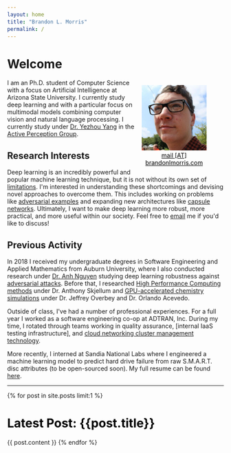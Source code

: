 ```yaml
---
layout: home
title: "Brandon L. Morris"
permalink: /
---
```


# Welcome

<figure class="image" style="float:right; width:30%;border-radius:20%; margin-left:10pt">
<img src="/images/avatar.jpeg">
<figcaption style="text-align:center;"><a href="mailto:mail@brandonlmorris.com" style="color:black;">mail [AT] brandonlmorris.com</a></figcaption>
</figure>

I am an Ph.D. student of Computer Science with a focus on Artificial
Intelligence at Arizona State University. I currently study deep learning and
with a particular focus on multimodal models combining computer vision and
natural language processing. I currently study under [Dr. Yezhou Yang][yang] in
the [Active Perception Group][apg].

## Research Interests

Deep learning is an incredibly powerful and popular machine learning technique,
but it is not without its own set of [limitations][marcus]. I'm interested in
understanding these shortcomings and devising novel approaches to overcome them.
This includes working on problems like [adversarial examples][ae] and expanding
new architectures like [capsule networks][capsules]. Ultimately, I want to make
deep learning more robust, more practical, and more useful within our society.
Feel free to [email](mailto:mail@brandonlmorris.com) me if you'd like to
discuss!

## Previous Activity

In 2018 I received my undergraduate degrees in Software Engineering and Applied
Mathematics from Auburn University, where I also conducted research under [Dr.
Anh Nguyen][nguyen] studying deep learning robustness against [adversarial
attacks][vectordefense]. Before that, I researched [High Performance Computing
methods][mpignite] under Dr. Anthony Skjellum and [GPU-accelerated chemistry
simulations][mcgpu]
under Dr. Jeffrey Overbey and Dr. Orlando Acevedo.

Outside of class, I've had a number of professional experiences. For a full year
I worked as a software engineering co-op at ADTRAN, Inc. During my time, I
rotated through teams working in quality assurance, [internal IaaS testing
infrastructure], and [cloud networking cluster management technology][firefly].

More recently, I interned at Sandia National Labs where I engineered a machine
learning model to predict hard drive failure from raw S.M.A.R.T. disc attributes
(to be open-sourced soon). My full resume can be found [here][resume].


---

{% for post in site.posts limit:1 %}
<h1>
  <a style="color:black; text-decoration:none" href="{{post.url}}">Latest Post: {{post.title}}</a>
</h1>
{{ post.content }}
{% endfor %}

[ae]: https://blog.openai.com/adversarial-example-research/
[nguyen]: http://anhnguyen.me/
[marcus]: https://arxiv.org/abs/1801.00631
[capsules]: {{site.url}}/2017/11/16/dynamic-routing-between-capsules/
[yang]: https://yezhouyang.engineering.asu.edu/
[apg]: https://yezhouyang.engineering.asu.edu/research-group/
[vectordefense]: https://arxiv.org/abs/1804.08529
[mcgpu]: https://github.com/orlandoacevedo/MCGPU
[mpignite]: https://arxiv.org/abs/1707.04788
[tbaas]: https://www.adtran.com/index.php/blog/technology-blog/269-creating-integration-test-environments-at-adtran
[firefly]: https://www.adtran.com/index.php/blog/technology-blog/269-creating-integration-test-environments-at-adtran
[resume]: https://goo.gl/oiTq72

